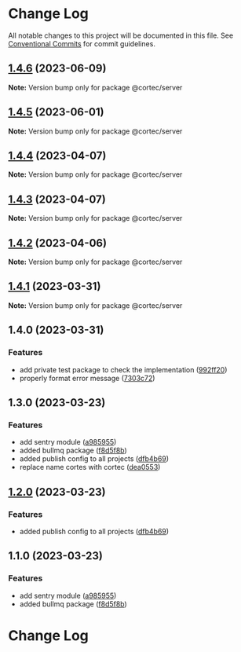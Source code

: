 # Change Log

All notable changes to this project will be documented in this file.
See [Conventional Commits](https://conventionalcommits.org) for commit guidelines.

## [1.4.6](https://github.com/saswatds/cortec/compare/@cortec/server@1.4.5...@cortec/server@1.4.6) (2023-06-09)

**Note:** Version bump only for package @cortec/server

## [1.4.5](https://github.com/saswatds/cortec/compare/@cortec/server@1.4.4...@cortec/server@1.4.5) (2023-06-01)

**Note:** Version bump only for package @cortec/server

## [1.4.4](https://github.com/saswatds/cortec/compare/@cortec/server@1.4.3...@cortec/server@1.4.4) (2023-04-07)

**Note:** Version bump only for package @cortec/server

## [1.4.3](https://github.com/saswatds/cortec/compare/@cortec/server@1.4.2...@cortec/server@1.4.3) (2023-04-07)

**Note:** Version bump only for package @cortec/server

## [1.4.2](https://github.com/saswatds/cortec/compare/@cortec/server@1.4.1...@cortec/server@1.4.2) (2023-04-06)

**Note:** Version bump only for package @cortec/server

## [1.4.1](https://github.com/saswatds/cortec/compare/@cortec/server@1.4.0...@cortec/server@1.4.1) (2023-03-31)

**Note:** Version bump only for package @cortec/server

## 1.4.0 (2023-03-31)

### Features

- add private test package to check the implementation ([992ff20](https://github.com/saswatds/cortec/commit/992ff20ca4c3b7ce2d154323a6a9e763c2214c22))
- properly format error message ([7303c72](https://github.com/saswatds/cortec/commit/7303c72ad83821dbdbb8961e447548cb6d2b5b4f))

## 1.3.0 (2023-03-23)

### Features

- add sentry module ([a985955](https://github.com/saswatds/cortec/commit/a9859556e0578af9f179256b1dac45cc9c0bd197))
- added bullmq package ([f8d5f8b](https://github.com/saswatds/cortec/commit/f8d5f8bc76a357fd4b9426c5a7d6751eccdf8d67))
- added publish config to all projects ([dfb4b69](https://github.com/saswatds/cortec/commit/dfb4b69645b860b6686792d7a4272700686fd544))
- replace name cortes with cortec ([dea0553](https://github.com/saswatds/cortec/commit/dea055356354609a61c9900293a68c07cb71ba54))

## [1.2.0](https://github.com/saswatds/cortec/compare/@cortec/sentry@1.1.0...@cortec/sentry@1.2.0) (2023-03-23)

### Features

- added publish config to all projects ([dfb4b69](https://github.com/saswatds/cortec/commit/dfb4b69645b860b6686792d7a4272700686fd544))

## 1.1.0 (2023-03-23)

### Features

- add sentry module ([a985955](https://github.com/saswatds/cortec/commit/a9859556e0578af9f179256b1dac45cc9c0bd197))
- added bullmq package ([f8d5f8b](https://github.com/saswatds/cortec/commit/f8d5f8bc76a357fd4b9426c5a7d6751eccdf8d67))

# Change Log
